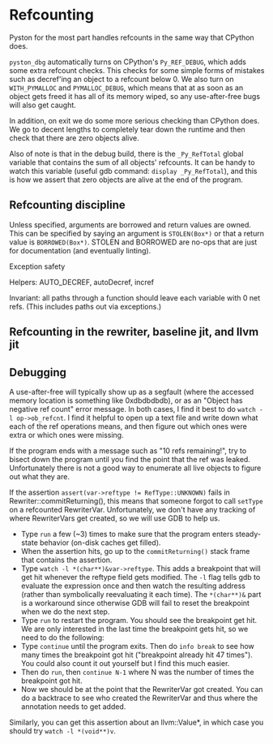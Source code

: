 # Refcounting

Pyston for the most part handles refcounts in the same way that CPython does.

`pyston_dbg` automatically turns on CPython's `Py_REF_DEBUG`, which adds some extra refcount checks.  This checks for some simple forms of mistakes such as decref'ing an object to a refcount below 0.  We also turn on `WITH_PYMALLOC` and `PYMALLOC_DEBUG`, which means that at as soon as an object gets freed it has all of its memory wiped, so any use-after-free bugs will also get caught.

In addition, on exit we do some more serious checking than CPython does.  We go to decent lengths to completely tear down the runtime and then check that there are zero objects alive.

Also of note is that in the debug build, there is the `_Py_RefTotal` global variable that contains the sum of all objects' refcounts.  It can be handy to watch this variable (useful gdb command: `display _Py_RefTotal`), and this is how we assert that zero objects are alive at the end of the program.

## Refcounting discipline

Unless specified, arguments are borrowed and return values are owned.  This can be specified by saying an argument is `STOLEN(Box*)` or that a return value is `BORROWED(Box*)`.  STOLEN and BORROWED are no-ops that are just for documentation (and eventually linting).

Exception safety

Helpers:
AUTO_DECREF, autoDecref, incref

Invariant: all paths through a function should leave each variable with 0 net refs.  (This includes paths out via exceptions.)

## Refcounting in the rewriter, baseline jit, and llvm jit

## Debugging

A use-after-free will typically show up as a segfault (where the accessed memory location is something like 0xdbdbdbdb), or as an "Object has negative ref count" error message.  In both cases, I find it best to do `watch -l op->ob_refcnt`.  I find it helpful to open up a text file and write down what each of the ref operations means, and then figure out which ones were extra or which ones were missing.

If the program ends with a message such as "10 refs remaining!", try to bisect down the program until you find the point that the ref was leaked.  Unfortunately there is not a good way to enumerate all live objects to figure out what they are.


If the assertion `assert(var->reftype != RefType::UNKNOWN)` fails in Rewriter::commitReturning(), this means that someone forgot to call `setType` on a refcounted RewriterVar.  Unfortunately, we don't have any tracking of where RewriterVars get created, so we will use GDB to help us.

- Type `run` a few (~3) times to make sure that the program enters steady-state behavior (on-disk caches get filled).
- When the assertion hits, go up to the `commitReturning()` stack frame that contains the assertion.
- Type `watch -l *(char**)&var->reftype`.  This adds a breakpoint that will get hit whenever the reftype field gets modified.  The `-l` flag tells gdb to evaluate the expression once and then watch the resulting address (rather than symbolically reevaluating it each time).  The `*(char**)&` part is a workaround since otherwise GDB will fail to reset the breakpoint when we do the next step.
- Type `run` to restart the program.  You should see the breakpoint get hit.  We are only interested in the last time the breakpoint gets hit, so we need to do the following:
- Type `continue` until the program exits.  Then do `info break` to see how many times the breakpoint got hit ("breakpoint already hit 47 times").  You could also count it out yourself but I find this much easier.
- Then do `run`, then `continue N-1` where N was the number of times the breakpoint got hit.
- Now we should be at the point that the RewriterVar got created.  You can do a backtrace to see who created the RewriterVar and thus where the annotation needs to get added.

Similarly, you can get this assertion about an llvm::Value*, in which case you should try `watch -l *(void**)v`.
